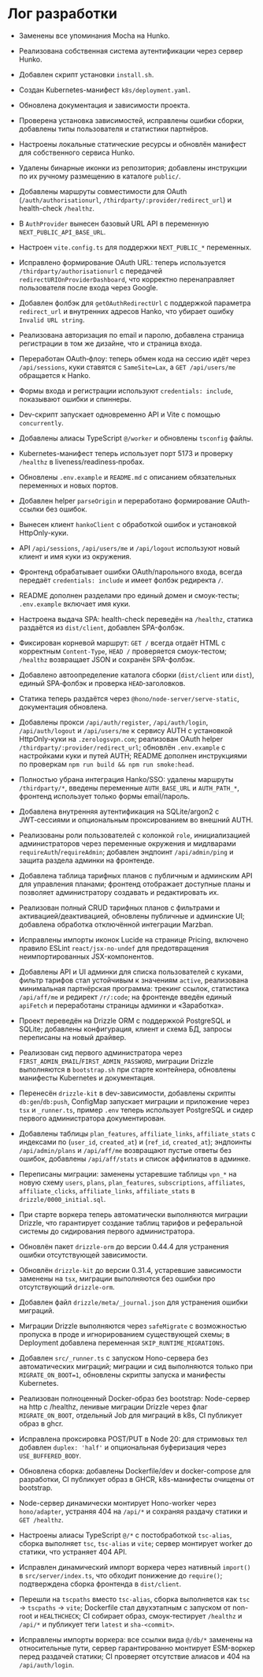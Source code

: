 # Лог разработки

- Заменены все упоминания Mocha на Hunko.
- Реализована собственная система аутентификации через сервер Hunko.
- Добавлен скрипт установки `install.sh`.
- Создан Kubernetes-манифест `k8s/deployment.yaml`.
- Обновлена документация и зависимости проекта.
- Проверена установка зависимостей, исправлены ошибки сборки, добавлены типы пользователя и статистики партнёров.
- Настроены локальные статические ресурсы и обновлён манифест для собственного сервиса Hunko.
- Удалены бинарные иконки из репозитория; добавлены инструкции по их ручному размещению в каталоге `public/`.
- Добавлены маршруты совместимости для OAuth (`/auth/authorisationurl`, `/thirdparty/:provider/redirect_url`) и health-check `/healthz`.
- В `AuthProvider` вынесен базовый URL API в переменную `NEXT_PUBLIC_API_BASE_URL`.
- Настроен `vite.config.ts` для поддержки `NEXT_PUBLIC_*` переменных.
- Исправлено формирование OAuth URL: теперь используется `/thirdparty/authorisationurl` с передачей `redirectURIOnProviderDashboard`, что корректно перенаправляет пользователя после входа через Google.
- Добавлен фолбэк для `getOAuthRedirectUrl` с поддержкой параметра `redirect_url` и внутренних адресов Hanko, что убирает ошибку `Invalid URL string`.
- Реализована авторизация по email и паролю, добавлена страница регистрации в том же дизайне, что и страница входа.
- Переработан OAuth‑флоу: теперь обмен кода на сессию идёт через `/api/sessions`, куки ставятся с `SameSite=Lax`, а `GET /api/users/me` обращается к Hanko.
- Формы входа и регистрации используют `credentials: include`, показывают ошибки и спиннеры.
- Dev-скрипт запускает одновременно API и Vite с помощью `concurrently`.
- Добавлены алиасы TypeScript `@/worker` и обновлены `tsconfig` файлы.
- Kubernetes-манифест теперь использует порт 5173 и проверку `/healthz` в liveness/readiness‑пробах.
- Обновлены `.env.example` и `README.md` с описанием обязательных переменных и новых портов.
- Добавлен helper `parseOrigin` и переработано формирование OAuth-ссылки без ошибок.
- Вынесен клиент `hankoClient` с обработкой ошибок и установкой HttpOnly-куки.
- API `/api/sessions`, `/api/users/me` и `/api/logout` используют новый клиент и имя куки из окружения.
- Фронтенд обрабатывает ошибки OAuth/парольного входа, всегда передаёт `credentials: include` и имеет фолбэк редиректа `/`.
- README дополнен разделами про единый домен и смоук‑тесты; `.env.example` включает имя куки.
- Настроена выдача SPA: health-check переведён на `/healthz`, статика раздаётся из `dist/client`, добавлен SPA-фолбэк.
- Фиксирован корневой маршрут: `GET /` всегда отдаёт HTML с корректным `Content-Type`, `HEAD /` проверяется смоук-тестом; `/healthz` возвращает JSON и сохранён SPA-фолбэк.
- Добавлено автоопределение каталога сборки (`dist/client` или `dist`), единый SPA‑фолбэк и проверка `HEAD`‑заголовков.
- Статика теперь раздаётся через `@hono/node-server/serve-static`, документация обновлена.
- Добавлены прокси `/api/auth/register`, `/api/auth/login`, `/api/auth/logout` и `/api/users/me` к сервису AUTH с установкой HttpOnly-куки на `.zerologsvpn.com`; реализован OAuth helper `/thirdparty/:provider/redirect_url`; обновлён `.env.example` с настройками куки и путей AUTH; README дополнен инструкциями по проверкам `npm run build && npm run smoke:head`.
- Полностью убрана интеграция Hanko/SSO: удалены маршруты `/thirdparty/*`, введены переменные `AUTH_BASE_URL` и `AUTH_PATH_*`, фронтенд использует только формы email/пароль.
- Добавлена внутренняя аутентификация на SQLite/argon2 с JWT‑сессиями и опциональным проксированием во внешний AUTH.
- Реализованы роли пользователей с колонкой `role`, инициализацией администраторов через переменные окружения и мидлварами `requireAuth`/`requireAdmin`; добавлен эндпоинт `/api/admin/ping` и защита раздела админки на фронтенде.
- Добавлена таблица тарифных планов с публичным и админским API для управления планами; фронтенд отображает доступные планы и позволяет администратору создавать и редактировать их.
- Реализован полный CRUD тарифных планов с фильтрами и активацией/деактивацией, обновлены публичные и админские UI; добавлена обработка отключённой интеграции Marzban.
- Исправлены импорты иконок Lucide на странице Pricing, включено правило ESLint `react/jsx-no-undef` для предотвращения неимпортированных JSX-компонентов.
- Добавлены API и UI админки для списка пользователей с куками, фильтр тарифов стал устойчивым к значениям `active`, реализована минимальная партнёрская программа: трекинг ссылок, статистика `/api/aff/me` и редирект `/r/:code`; на фронтенде введён единый `apiFetch` и переработаны страницы админки и «Заработка».
- Проект переведён на Drizzle ORM с поддержкой PostgreSQL и SQLite; добавлены конфигурация, клиент и схема БД, запросы переписаны на новый драйвер.
- Реализован сид первого администратора через `FIRST_ADMIN_EMAIL`/`FIRST_ADMIN_PASSWORD`, миграции Drizzle выполняются в `bootstrap.sh` при старте контейнера, обновлены манифесты Kubernetes и документация.
- Перенесён `drizzle-kit` в dev-зависимости, добавлены скрипты `db:gen`/`db:push`, ConfigMap запускает миграции и приложение через `tsx` и `_runner.ts`, пример `.env` теперь использует PostgreSQL и сидер первого администратора документирован.
- Добавлены таблицы `plan_features`, `affiliate_links`, `affiliate_stats` с индексами по (`user_id`, `created_at`) и (`ref_id`, `created_at`); эндпоинты `/api/admin/plans` и `/api/aff/me` возвращают пустые ответы без ошибок, добавлены `/api/aff/stats` и список аффилиатов в админке.
- Переписаны миграции: заменены устаревшие таблицы `vpn_*` на новую схему `users`, `plans`, `plan_features`, `subscriptions`, `affiliates`, `affiliate_clicks`, `affiliate_links`, `affiliate_stats` в `drizzle/0000_initial.sql`.

- При старте воркера теперь автоматически выполняются миграции Drizzle, что гарантирует создание таблиц тарифов и реферальной системы до сидирования первого администратора.

- Обновлён пакет `drizzle-orm` до версии 0.44.4 для устранения ошибки отсутствующей зависимости.
- Обновлён `drizzle-kit` до версии 0.31.4, устаревшие зависимости заменены на `tsx`, миграции выполняются без ошибки про отсутствующий `drizzle-orm`.
- Добавлен файл `drizzle/meta/_journal.json` для устранения ошибки миграций.
- Миграции Drizzle выполняются через `safeMigrate` с возможностью пропуска в проде и игнорированием существующей схемы; в Deployment добавлена переменная `SKIP_RUNTIME_MIGRATIONS`.
- Добавлен `src/_runner.ts` с запуском Hono-сервера без автоматических миграций; миграции и сид выполняются только при `MIGRATE_ON_BOOT=1`, обновлены скрипты запуска и манифесты Kubernetes.

- Реализован полноценный Docker-образ без bootstrap: Node-сервер на http с /healthz, ленивые миграции Drizzle через флаг `MIGRATE_ON_BOOT`, отдельный Job для миграций в k8s, CI публикует образ в ghcr.
- Исправлена проксировка POST/PUT в Node 20: для стримовых тел добавлен `duplex: 'half'` и опциональная буферизация через `USE_BUFFERED_BODY`.
- Обновлена сборка: добавлены Dockerfile/dev и docker-compose для разработки, CI публикует образ в GHCR, k8s-манифесты очищены от bootstrap.
- Node-сервер динамически монтирует Hono-worker через `hono/adapter`, устраняя 404 на `/api/*` и сохраняя раздачу статики и `GET /healthz`.
- Настроены алиасы TypeScript `@/*` с постобработкой `tsc-alias`, сборка выполняет `tsc`, `tsc-alias` и `vite`; сервер монтирует worker до статики, что устраняет 404 API.
- Исправлен динамический импорт воркера через нативный `import()` в `src/server/index.ts`, что обходит понижение до `require()`; подтверждена сборка фронтенда в `dist/client`.
- Перешли на `tscpaths` вместо `tsc-alias`, сборка выполняется как `tsc` → `tscpaths` → `vite`; Dockerfile стал двухэтапным с запуском от non-root и `HEALTHCHECK`; CI собирает образ, смоук‑тестирует `/healthz` и `/api/*` и публикует теги `latest` и `sha-<commit>`.
- Исправлены импорты воркера: все ссылки вида `@/db/*` заменены на относительные пути, сервер гарантированно монтирует ESM-воркер перед раздачей статики; CI проверяет отсутствие алиасов и 404 на `/api/auth/login`.
